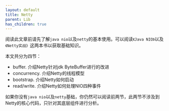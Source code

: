 ```yaml
---
layout: default
title: Netty
parent: Lib
has_children: true
---
```


阅读此文章前请先了解`java nio`以及`netty`的基本使用。可以阅读`《Java NIO》`以及`《Netty实战》`这两本书以获取基础知识。

本文共分为四节：

- buffer. 介绍Netty针对jdk ByteBuffer进行的改进
- concurrency. 介绍Netty的线程模型
- bootstrap. 介绍Netty如何启动
- read/write. 介绍Netty如何处理NIO四种事件

如果你没有`java nio`以及`netty`基础，你仍然可以阅读前两节，此两节不涉及到Netty的核心代码，只针对其底层组件进行分析。
